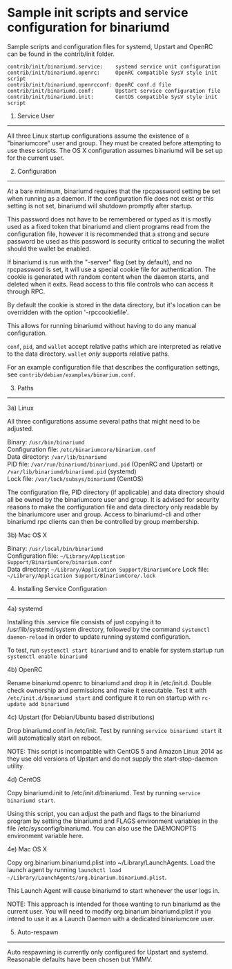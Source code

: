 Sample init scripts and service configuration for binariumd
==========================================================

Sample scripts and configuration files for systemd, Upstart and OpenRC
can be found in the contrib/init folder.

    contrib/init/binariumd.service:    systemd service unit configuration
    contrib/init/binariumd.openrc:     OpenRC compatible SysV style init script
    contrib/init/binariumd.openrcconf: OpenRC conf.d file
    contrib/init/binariumd.conf:       Upstart service configuration file
    contrib/init/binariumd.init:       CentOS compatible SysV style init script

1. Service User
---------------------------------

All three Linux startup configurations assume the existence of a "binariumcore" user
and group.  They must be created before attempting to use these scripts.
The OS X configuration assumes binariumd will be set up for the current user.

2. Configuration
---------------------------------

At a bare minimum, binariumd requires that the rpcpassword setting be set
when running as a daemon.  If the configuration file does not exist or this
setting is not set, binariumd will shutdown promptly after startup.

This password does not have to be remembered or typed as it is mostly used
as a fixed token that binariumd and client programs read from the configuration
file, however it is recommended that a strong and secure password be used
as this password is security critical to securing the wallet should the
wallet be enabled.

If binariumd is run with the "-server" flag (set by default), and no rpcpassword is set,
it will use a special cookie file for authentication. The cookie is generated with random
content when the daemon starts, and deleted when it exits. Read access to this file
controls who can access it through RPC.

By default the cookie is stored in the data directory, but it's location can be overridden
with the option '-rpccookiefile'.

This allows for running binariumd without having to do any manual configuration.

`conf`, `pid`, and `wallet` accept relative paths which are interpreted as
relative to the data directory. `wallet` *only* supports relative paths.

For an example configuration file that describes the configuration settings,
see `contrib/debian/examples/binarium.conf`.

3. Paths
---------------------------------

3a) Linux

All three configurations assume several paths that might need to be adjusted.

Binary:              `/usr/bin/binariumd`  
Configuration file:  `/etc/binariumcore/binarium.conf`  
Data directory:      `/var/lib/binariumd`  
PID file:            `/var/run/binariumd/binariumd.pid` (OpenRC and Upstart) or `/var/lib/binariumd/binariumd.pid` (systemd)  
Lock file:           `/var/lock/subsys/binariumd` (CentOS)  

The configuration file, PID directory (if applicable) and data directory
should all be owned by the binariumcore user and group.  It is advised for security
reasons to make the configuration file and data directory only readable by the
binariumcore user and group.  Access to binariumd-cli and other binariumd rpc clients
can then be controlled by group membership.

3b) Mac OS X

Binary:              `/usr/local/bin/binariumd`  
Configuration file:  `~/Library/Application Support/BinariumCore/binarium.conf`  
Data directory:      `~/Library/Application Support/BinariumCore`
Lock file:           `~/Library/Application Support/BinariumCore/.lock`

4. Installing Service Configuration
-----------------------------------

4a) systemd

Installing this .service file consists of just copying it to
/usr/lib/systemd/system directory, followed by the command
`systemctl daemon-reload` in order to update running systemd configuration.

To test, run `systemctl start binariumd` and to enable for system startup run
`systemctl enable binariumd`

4b) OpenRC

Rename binariumd.openrc to binariumd and drop it in /etc/init.d.  Double
check ownership and permissions and make it executable.  Test it with
`/etc/init.d/binariumd start` and configure it to run on startup with
`rc-update add binariumd`

4c) Upstart (for Debian/Ubuntu based distributions)

Drop binariumd.conf in /etc/init.  Test by running `service binariumd start`
it will automatically start on reboot.

NOTE: This script is incompatible with CentOS 5 and Amazon Linux 2014 as they
use old versions of Upstart and do not supply the start-stop-daemon utility.

4d) CentOS

Copy binariumd.init to /etc/init.d/binariumd. Test by running `service binariumd start`.

Using this script, you can adjust the path and flags to the binariumd program by
setting the binariumd and FLAGS environment variables in the file
/etc/sysconfig/binariumd. You can also use the DAEMONOPTS environment variable here.

4e) Mac OS X

Copy org.binarium.binariumd.plist into ~/Library/LaunchAgents. Load the launch agent by
running `launchctl load ~/Library/LaunchAgents/org.binarium.binariumd.plist`.

This Launch Agent will cause binariumd to start whenever the user logs in.

NOTE: This approach is intended for those wanting to run binariumd as the current user.
You will need to modify org.binarium.binariumd.plist if you intend to use it as a
Launch Daemon with a dedicated binariumcore user.

5. Auto-respawn
-----------------------------------

Auto respawning is currently only configured for Upstart and systemd.
Reasonable defaults have been chosen but YMMV.
